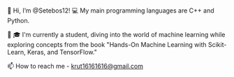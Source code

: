 👋 Hi, I’m @Setebos12!
💻 My main programming languages are C++ and Python.

🌱 🎓 I'm currently a student, diving into the world of machine learning while exploring concepts from the book "Hands-On Machine Learning with Scikit-Learn, Keras, and TensorFlow."

📫 How to reach me - krut16161616@gmail.com


<!---
Setebos12/Setebos12 is a ✨ special ✨ repository because its `README.md` (this file) appears on your GitHub profile.
You can click the Preview link to take a look at your changes.
--->
